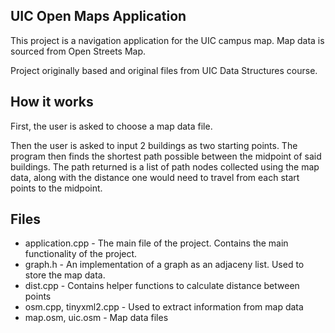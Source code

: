 ## UIC Open Maps Application

This project is a navigation application for the UIC campus map.
Map data is sourced from Open Streets Map.

Project originally based and original files from UIC Data Structures course.

## How it works

First, the user is asked to choose a map data file.

Then the user is asked to input 2 buildings as two starting points. The program then finds the shortest path possible between the midpoint of said buildings.
The path returned is a list of path nodes collected using the map data, along with the distance one would need to travel from each start points to the midpoint.

## Files

* application.cpp - The main file of the project. Contains the main functionality of the project.
* graph.h - An implementation of a graph as an adjaceny list. Used to store the map data.
* dist.cpp - Contains helper functions to calculate distance between points
* osm.cpp, tinyxml2.cpp - Used to extract information from map data
* map.osm, uic.osm - Map data files
